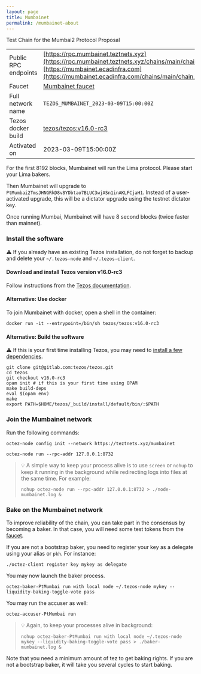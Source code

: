 ```yaml
---
layout: page
title: Mumbainet
permalink: /mumbainet-about
---
```


Test Chain for the Mumbai2 Protocol Proposal

| | |
|-------|---------------------|
| Public RPC endpoints | [https://rpc.mumbainet.teztnets.xyz](https://rpc.mumbainet.teztnets.xyz/chains/main/chain_id)<br/>[https://mumbainet.ecadinfra.com](https://mumbainet.ecadinfra.com/chains/main/chain_id)<br/> |
| Faucet | [Mumbainet faucet](https://faucet.mumbainet.teztnets.xyz) |
| Full network name | `TEZOS_MUMBAINET_2023-03-09T15:00:00Z` |
| Tezos docker build | [tezos/tezos:v16.0-rc3](https://hub.docker.com/r/tezos/tezos/tags?page=1&ordering=last_updated&name=v16.0-rc3) |
| Activated on | 2023-03-09T15:00:00Z |



For the first 8192 blocks, Mumbainet will run the Lima protocol. Please start your Lima bakers.

Then Mumbainet will upgrade to `PtMumbai2TmsJHNGRkD8v8YDbtao7BLUC3wjASn1inAKLFCjaH1`. Instead of a user-activated upgrade, this will be a dictator upgrade using the testnet dictator key.

Once running Mumbai, Mumbainet will have 8 second blocks (twice faster than mainnet).


### Install the software

⚠️  If you already have an existing Tezos installation, do not forget to backup and delete your `~/.tezos-node` and `~/.tezos-client`.


#### Download and install Tezos version v16.0-rc3

Follow instructions from the [Tezos documentation](https://tezos.gitlab.io/introduction/howtoget.html#installing-binaries).


#### Alternative: Use docker

To join Mumbainet with docker, open a shell in the container:

```
docker run -it --entrypoint=/bin/sh tezos/tezos:v16.0-rc3
```

#### Alternative: Build the software

⚠️  If this is your first time installing Tezos, you may need to [install a few dependencies](https://tezos.gitlab.io/introduction/howtoget.html#setting-up-the-development-environment-from-scratch).

```
git clone git@gitlab.com:tezos/tezos.git
cd tezos
git checkout v16.0-rc3
opam init # if this is your first time using OPAM
make build-deps
eval $(opam env)
make
export PATH=$HOME/tezos/_build/install/default/bin/:$PATH
```

### Join the Mumbainet network

Run the following commands:

```
octez-node config init --network https://teztnets.xyz/mumbainet

octez-node run --rpc-addr 127.0.0.1:8732
```

> 💡 A simple way to keep your process alive is to use `screen` or `nohup` to keep it running in the background while redirecting logs into files at the same time. For example:
>
> ```bash=13
> nohup octez-node run --rpc-addr 127.0.0.1:8732 > ./node-mumbainet.log &
> ```


### Bake on the Mumbainet network

To improve reliability of the chain, you can take part in the consensus by becoming a baker. In that case, you will need some test tokens from the [faucet](https://faucet.mumbainet.teztnets.xyz).

If you are not a bootstrap baker, you need to register your key as a delegate using your alias or `pkh`. For instance:
```bash=2
./octez-client register key mykey as delegate
```

You may now launch the baker process.
```bash=3
octez-baker-PtMumbai run with local node ~/.tezos-node mykey --liquidity-baking-toggle-vote pass
```

You may run the accuser as well:
```bash=3
octez-accuser-PtMumbai run
```

> 💡 Again, to keep your processes alive in background:
>
> ```bash=4
> nohup octez-baker-PtMumbai run with local node ~/.tezos-node mykey --liquidity-baking-toggle-vote pass > ./baker-mumbainet.log &
> ```

Note that you need a minimum amount of tez to get baking rights. If you are not a bootstrap baker, it will take you several cycles to start baking.


